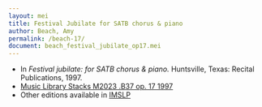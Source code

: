 ```yaml
---
layout: mei
title: Festival Jubilate for SATB chorus & piano
author: Beach, Amy
permalink: /beach-17/
document: beach_festival_jubilate_op17.mei
---
```


- In *Festival jubilate: for SATB chorus & piano.* Huntsville, Texas: Recital Publications, 1997.
- <a href="https://tufts-primo.hosted.exlibrisgroup.com/permalink/f/14dinuo/01TUN_ALMA2193026230003851" target="_blank">Music Library Stacks M2023 .B37 op. 17 1997</a>
- Other editions available in <a href="https://imslp.org/wiki/Festival_Jubilate%2C_Op.17_(Beach%2C_Amy_Marcy)" target="_blank">IMSLP</a>

